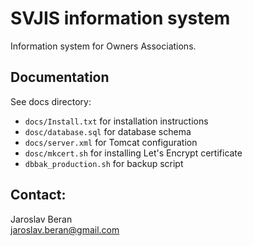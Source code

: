 # SVJIS information system

Information system for Owners Associations.  

## Documentation

See docs directory:

* `docs/Install.txt` for installation instructions
* `dosc/database.sql` for database schema
* `docs/server.xml` for Tomcat configuration
* `dosc/mkcert.sh` for installing Let's Encrypt certificate
* `dbbak_production.sh` for backup script

## Contact:

Jaroslav Beran  
jaroslav.beran@gmail.com  
